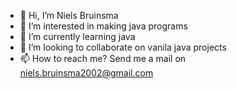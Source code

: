 - 👋 Hi, I’m Niels Bruinsma
- 👀 I’m interested in making java programs
- 🌱 I’m currently learning java
- 💞️ I’m looking to collaborate on vanila java projects
- 📫 How to reach me? Send me a mail on niels.bruinsma2002@gmail.com

<!---
bruins001/bruins001 is a ✨ special ✨ repository because its `README.md` (this file) appears on your GitHub profile.
You can click the Preview link to take a look at your changes.
--->
